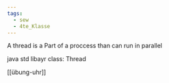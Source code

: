 ```yaml
---
tags:
  - sew
  - 4te_Klasse
---
```

A thread is a Part of a proccess than can run in parallel

java std libayr class: Thread

[[übung-uhr]]